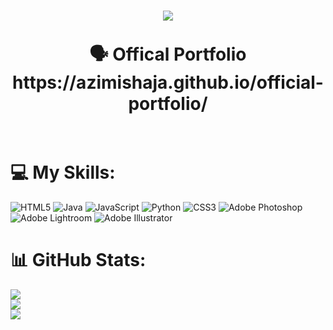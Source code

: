  <h1 align="center">
    <a href="https://git.io/typing-svg">
      <img src="https://readme-typing-svg.herokuapp.com/?lines=Hello,+There!+👋;Its++Shaja+Azimi....;Nice+to+meet+you!&center=true&size=30">
    </a>
  </h>
  </h>
  <br>
  <br>
 🗣️ Offical Portfolio <br>
https://azimishaja.github.io/official-portfolio/<br> <br>

# 💻 My Skills: 
![HTML5](https://img.shields.io/badge/html5-%23E34F26.svg?style=for-the-badge&logo=html5&logoColor=white) ![Java](https://img.shields.io/badge/java-%23ED8B00.svg?style=for-the-badge&logo=java&logoColor=white) ![JavaScript](https://img.shields.io/badge/javascript-%23323330.svg?style=for-the-badge&logo=javascript&logoColor=%23F7DF1E) ![Python](https://img.shields.io/badge/python-3670A0?style=for-the-badge&logo=python&logoColor=ffdd54) ![CSS3](https://img.shields.io/badge/css3-%231572B6.svg?style=for-the-badge&logo=css3&logoColor=white) ![Adobe Photoshop](https://img.shields.io/badge/adobephotoshop-%2331A8FF.svg?style=for-the-badge&logo=adobephotoshop&logoColor=white) ![Adobe Lightroom](https://img.shields.io/badge/Adobe%20Lightroom-31A8FF.svg?style=for-the-badge&logo=Adobe%20Lightroom&logoColor=white) ![Adobe Illustrator](https://img.shields.io/badge/adobeillustrator-%23FF9A00.svg?style=for-the-badge&logo=adobeillustrator&logoColor=white)
# 📊 GitHub Stats:
![](https://github-readme-stats.vercel.app/api?username=AzimiShaja&theme=jolly&hide_border=true&include_all_commits=false&count_private=false)<br/>
![](https://github-readme-streak-stats.herokuapp.com/?user=AzimiShaja&theme=jolly&hide_border=true)<br/>
![](https://github-readme-stats.vercel.app/api/top-langs/?username=AzimiShaja&theme=jolly&hide_border=true&include_all_commits=false&count_private=false&layout=compact)

